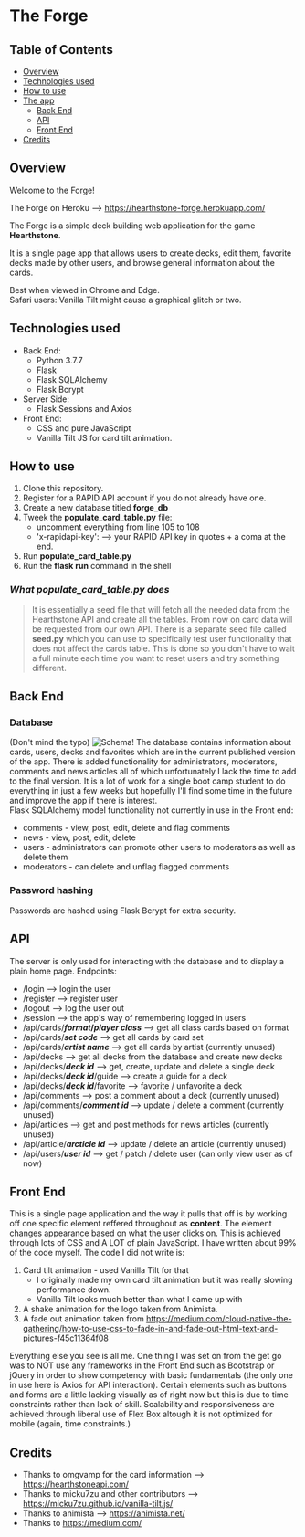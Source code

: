 # The Forge


## Table of Contents
  - [Overview](#overview)
  - [Technologies used](#technologies-used)
  - [How to use](#how-to-use)
  - [The app](#back-end)
    - [Back End](#back-end)
    - [API](#api)
    - [Front End](#front-end)
  - [Credits](#credits)
  

## Overview
Welcome to the Forge!

The Forge on Heroku --> https://hearthstone-forge.herokuapp.com/

The Forge is a simple deck building web application for the game **Hearthstone**.

It is a single page app that allows users to create decks, edit them, favorite decks
made by other users, and browse general information about the cards.

Best when viewed in Chrome and Edge.  
Safari users: Vanilla Tilt might cause a graphical glitch or two.

## Technologies used
 - Back End:
    - Python 3.7.7
    - Flask
    - Flask SQLAlchemy
    - Flask Bcrypt
 - Server Side:
    - Flask Sessions and Axios
 - Front End:
    - CSS and pure JavaScript
    - Vanilla Tilt JS for card tilt animation.



## How to use
1. Clone this repository.
2. Register for a RAPID API account if you do not already have one.
3. Create a new database titled **forge_db** 
4. Tweek the **populate_card_table.py** file:
    - uncomment everything from line 105 to 108
    - 'x-rapidapi-key': --> your RAPID API key in quotes + a coma at the end.
5. Run **populate_card_table.py**
6. Run the **flask run** command in the shell

### *What populate_card_table.py does*
> It is essentially a seed file that will fetch all the needed data from the Hearthstone API and create all the tables. From now on card data will be requested from our own API. There is a separate seed file called **seed.py** which you can use to specifically test user functionality that does not affect the cards table. This is done so you don't have to wait a full minute each time you want to reset users and try something different.



## Back End

### Database
(Don't mind the typo)
![Schema!](schema/forge-schema.png 'Schema')
The database contains information about cards, users, decks and favorites which are in the current published version of the app. There is added functionality for administrators, moderators, comments and news articles all of which unfortunately I lack the time to add to the final version. It is a lot of work for a single boot camp student to do everything in just a few weeks but hopefully I'll find some time in the future and improve the app if there is interest.  
Flask SQLAlchemy model functionality not currently in use in the Front end:
 - comments - view, post, edit, delete and flag comments
 - news - view, post, edit, delete
 - users - administrators can promote other users to moderators as well as delete them
 - moderators - can delete and unflag flagged comments
  
### Password hashing
Passwords are hashed using Flask Bcrypt for extra security.

## API
The server is only used for interacting with the database and to display a plain home page. Endpoints:
 - /login --> login the user
 - /register --> register user
 - /logout --> log the user out
 - /session --> the app's way of remembering logged in users
 - /api/cards/***format*/*player class*** --> get all class cards based on format
 - /api/cards/***set code*** --> get all cards by card set
 - /api/cards/***artist name*** --> get all cards by artist (currently unused)
 - /api/decks --> get all decks from the database and create new decks
 - /api/decks/***deck id*** --> get, create, update and delete a single deck
 - /api/decks/***deck id***/guide --> create a guide for a deck
 - /api/decks/***deck id***/favorite --> favorite / unfavorite a deck
 - /api/comments --> post a comment about a deck (currently unused)
 - /api/comments/***comment id*** --> update / delete a comment (currently unused)
 - /api/articles --> get and post methods for news articles (currently unused)
 - /api/article/***arcticle id*** --> update / delete an article (currently unused)
 - /api/users/***user id*** --> get / patch / delete user (can only view user as of now)

## Front End
This is a single page application and the way it pulls that off is by working off one specific element reffered throughout as **content**. The element changes appearance based on what the user clicks on. This is achieved through lots of CSS and A LOT of plain JavaScript. I have written about 99% of the code myself. The code I did not write is:
1. Card tilt animation - used Vanilla Tilt for that
    - I originally made my own card tilt animation but it was really slowing performance down.
    - Vanilla Tilt looks much better than what I came up with
2. A shake animation for the logo taken from Animista.
3. A fade out animation taken from https://medium.com/cloud-native-the-gathering/how-to-use-css-to-fade-in-and-fade-out-html-text-and-pictures-f45c11364f08 

Everything else you see is all me.
One thing I was set on from the get go was to NOT use any frameworks in the Front End such as Bootstrap or jQuery in order to show competency with basic fundamentals (the only one in use here is Axios for API interaction). Certain elements such as buttons and forms are a little lacking visually as of right now but this is due to time constraints rather than lack of skill.
Scalability and responsiveness are achieved through liberal use of Flex Box altough it is not optimized for mobile (again, time constraints.)



## Credits
 - Thanks to omgvamp for the card information --> https://hearthstoneapi.com/
 - Thanks to micku7zu and other contributors --> https://micku7zu.github.io/vanilla-tilt.js/
 - Thanks to animista --> https://animista.net/
 - Thanks to https://medium.com/ 

